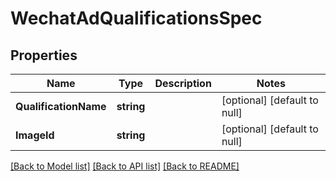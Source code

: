 # WechatAdQualificationsSpec

## Properties
Name | Type | Description | Notes
------------ | ------------- | ------------- | -------------
**QualificationName** | **string** |  | [optional] [default to null]
**ImageId** | **string** |  | [optional] [default to null]

[[Back to Model list]](../README.md#documentation-for-models) [[Back to API list]](../README.md#documentation-for-api-endpoints) [[Back to README]](../README.md)


